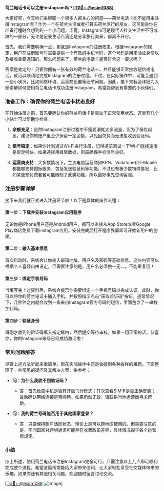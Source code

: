 **荷兰电话卡可以注册Instagram吗？[[TG💪+ @esim1088](https://t.me/s/esim1088)]**

大家好呀，今天咱们来聊聊一个很多人都关心的问题——荷兰电话卡能不能用来注册Instagram呢？作为一个在荷兰生活或者打算去荷兰旅行的朋友，这可能是你在准备行程时会想到的一个小问题。毕竟，Instagram可是现代人社交生活中不可或缺的一部分，无论是记录生活点滴还是分享旅行美景，都离不开它。

首先，我们需要明确一点，那就是Instagram的注册政策。根据Instagram的规定，用户在注册账号时需要提供一个有效的手机号码，这个号码是用来验证身份以及接收重要通知的。那么问题来了，荷兰的电话卡是否符合这一要求呢？

答案是肯定的！只要你拥有一张有效的荷兰电话卡，并且能够正常接收短信或电话，就可以顺利地完成Instagram的注册过程。不过，在实际操作中，可能会遇到一些小状况，比如网络环境、运营商设置等细节问题。因此，接下来我会详细为大家讲解如何使用荷兰电话卡成功注册Instagram，希望能帮到有需要的小伙伴们。

### 准备工作：确保你的荷兰电话卡状态良好

在开始注册之前，首先要确认你的荷兰电话卡是否处于正常使用状态。这里有几个小贴士可以帮助你检查：

1. **余额充足**：虽然Instagram注册过程中不需要消耗太多流量，但为了保险起见，建议你的账户里至少保留一定金额，以免因欠费而无法接收到验证码。
   
2. **信号稳定**：如果你计划通过Wi-Fi进行注册，记得提前测试一下Wi-Fi连接速度是否足够快。如果选择用蜂窝数据，则需确保手机信号良好。

3. **运营商支持**：大多数情况下，主流电信运营商如KPN、Vodafone和T-Mobile都能够支持国际服务，包括发送验证码等功能。不过也有极少数特殊情况，比如某些预付费套餐可能限制了此类功能，所以最好事先咨询客服。

### 注册步骤详解

接下来我们就正式进入注册环节啦！以下是具体的操作流程：

#### 第一步：下载并安装Instagram应用程序

无论你是iPhone用户还是Android用户，都可以直接从App Store或者Google Play商店免费下载Instagram应用。安装完成后打开程序界面即可开始新用户的创建。

#### 第二步：输入基本信息

首次启动时，系统会让你输入邮箱地址、用户名及密码等基础信息。这些内容可以根据个人喜好自由设定，但需要注意的是，用户名必须独一无二，不能重复哦！

#### 第三步：绑定手机号码

当填写完上述资料后，系统会提示你需要绑定一个手机号码以完成认证。此时，你可以将你的荷兰电话卡插入手机，并按照指示点击“获取验证码”按钮。通常情况下，几秒钟之内就会收到一条来自Instagram官方号码的短信，里面包含了一串数字代码。

#### 第四步：验证身份

将刚才收到的验证码填入指定框内，然后提交等待审核。如果一切正常的话，恭喜你，你的Instagram账号已经成功激活啦！

### 常见问题解答

尽管上述方法听起来很简单，但在实际操作中还是会碰到各种各样的难题。下面整理了一些常见的疑问及其解决方案，供参考：

- **问：为什么我收不到验证码？**
  - 答：首先检查手机是否有开启飞行模式；其次查看SIM卡是否正确安装；最后确认网络连接是否顺畅。如果仍然无效，请联系当地运营商寻求帮助。

- **问：我的荷兰号码能否用于其他国家登录？**
  - 答：只要保持账户活跃状态，理论上是可以跨地区使用的。但需要注意的是，不同国家对跨境通讯可能存在收费政策差异，具体情况视乎各个运营商规定。

### 小结

综上所述，使用荷兰电话卡注册Instagram完全可行，只需注意以上几点即可顺利完成整个流程。希望这篇指南能给大家带来便利，让大家轻松享受社交媒体带来的乐趣。如果你还有其他相关问题，欢迎随时留言讨论交流。

[[TG💪+ @esim1088](https://t.me/s/esim1088) ![Image](https://i.postimg.cc/4NQfJmqS/Snipaste-2025-05-13-00-14-12.png)]